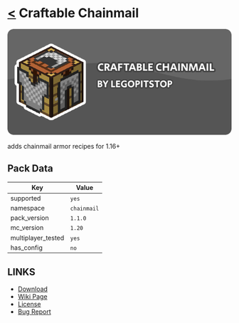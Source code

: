 # [<](../README.md) Craftable Chainmail

![alt](banner.png)

adds chainmail armor recipes for 1.16+

## Pack Data

| Key                | Value       |
| ------------------ | ----------- |
| supported          | `yes`       |
| namespace          | `chainmail` |
| pack_version       | `1.1.0`     |
| mc_version         | `1.20`      |
| multiplayer_tested | `yes`       |
| has_config         | `no`        |

## LINKS

- [Download](https://www.curseforge.com/minecraft/customization/craftable-chainmail-datapack)
- [Wiki Page](https://github.com/legopitstop/Datapacks/wiki)
- [License](https://legopitstop.weebly.com/legopitstops-common-license-v2.html)
- [Bug Report](https://github.com/legopitstop/Datapacks/issues)
